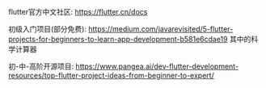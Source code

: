 flutter官方中文社区: https://flutter.cn/docs

初级入门项目(部分免费): https://medium.com/javarevisited/5-flutter-projects-for-beginners-to-learn-app-development-b581e6cdae19 其中的科学计算器

初-中-高阶开源项目: https://www.pangea.ai/dev-flutter-development-resources/top-flutter-project-ideas-from-beginner-to-expert/

